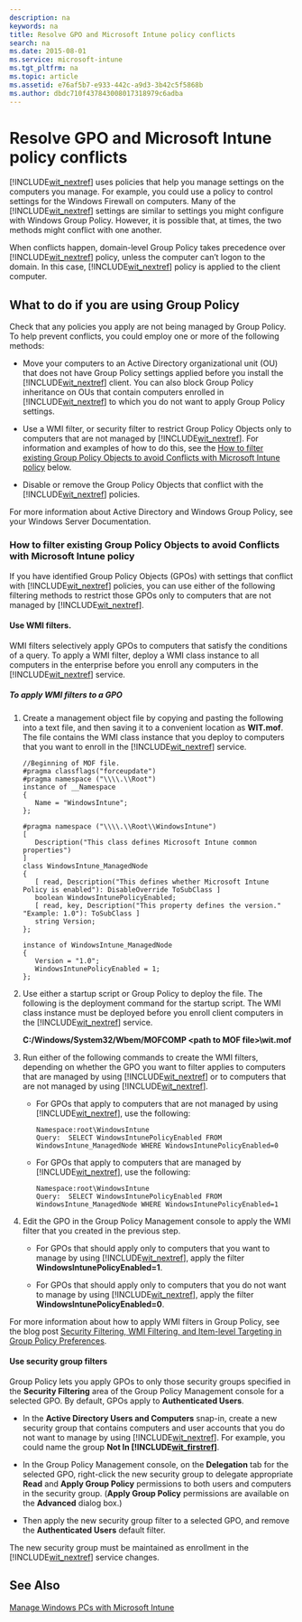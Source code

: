 ```yaml
---
description: na
keywords: na
title: Resolve GPO and Microsoft Intune policy conflicts
search: na
ms.date: 2015-08-01
ms.service: microsoft-intune
ms.tgt_pltfrm: na
ms.topic: article
ms.assetid: e76af5b7-e933-442c-a9d3-3b42c5f5868b
ms.author: dbdc710f437843008017318979c6adba
---
```

# Resolve GPO and Microsoft Intune policy conflicts
[!INCLUDE[wit_nextref](../Token/wit_nextref_md.md)] uses policies that help you manage settings on the computers you manage. For example, you could use a policy to control settings for the Windows Firewall on computers. Many of the [!INCLUDE[wit_nextref](../Token/wit_nextref_md.md)] settings are similar to settings you might configure with Windows Group Policy. However, it is possible that, at times, the two methods might conflict with one another.

When conflicts happen, domain-level Group Policy takes precedence over [!INCLUDE[wit_nextref](../Token/wit_nextref_md.md)] policy, unless the computer can’t logon to the domain. In this case, [!INCLUDE[wit_nextref](../Token/wit_nextref_md.md)] policy is applied to the client computer.

## <a name="BKMK_plan"></a>What to do if you are using Group Policy
Check that any policies you apply are not being managed by Group Policy. To help prevent conflicts, you could employ one or more of the following methods:

-   Move your computers to an Active Directory organizational unit (OU) that does not have Group Policy settings applied before you install the [!INCLUDE[wit_nextref](../Token/wit_nextref_md.md)] client. You can also block Group Policy inheritance on OUs that contain computers enrolled in [!INCLUDE[wit_nextref](../Token/wit_nextref_md.md)] to which you do not want to apply Group Policy settings.

-   Use a WMI filter, or security filter to restrict Group Policy Objects only to computers that are not managed by [!INCLUDE[wit_nextref](../Token/wit_nextref_md.md)]. For information and examples of how to do this, see the [How to filter existing Group Policy Objects to avoid Conflicts with Microsoft Intune policy](../Topic/Resolve_GPO_and_Microsoft_Intune_policy_conflicts.md#BKMK_Filter) below.

-   Disable or remove the Group Policy Objects that conflict with the [!INCLUDE[wit_nextref](../Token/wit_nextref_md.md)] policies.

For more information about Active Directory and Windows Group Policy, see your Windows Server Documentation.

### <a name="BKMK_Filter"></a>How to filter existing Group Policy Objects to avoid Conflicts with Microsoft Intune policy
If you have identified Group Policy Objects (GPOs) with settings that conflict with [!INCLUDE[wit_nextref](../Token/wit_nextref_md.md)] policies, you can use either of the following filtering methods to restrict those GPOs only to computers that are not managed by [!INCLUDE[wit_nextref](../Token/wit_nextref_md.md)].

#### Use WMI filters.
WMI filters selectively apply GPOs to computers that satisfy the conditions of a query. To apply a WMI filter, deploy a WMI class instance to all computers in the enterprise before you enroll any computers in the [!INCLUDE[wit_nextref](../Token/wit_nextref_md.md)] service.

##### <a name="BKMK_filters"></a>To apply WMI filters to a GPO

1.  Create a management object file by copying and pasting the following into a text file, and then saving it to a convenient location as **WIT.mof**. The file contains the WMI class instance that you deploy to computers that you want to enroll in the [!INCLUDE[wit_nextref](../Token/wit_nextref_md.md)] service.

    ```
    //Beginning of MOF file.
    #pragma classflags("forceupdate")
    #pragma namespace ("\\\\.\\Root")
    instance of __Namespace
    {
       Name = "WindowsIntune";
    };

    #pragma namespace ("\\\\.\\Root\\WindowsIntune")
    [ 
       Description("This class defines Microsoft Intune common properties")
    ]
    class WindowsIntune_ManagedNode
    {
       [ read, Description("This defines whether Microsoft Intune Policy is enabled"): DisableOverride ToSubClass ]
       boolean WindowsIntunePolicyEnabled;
       [ read, key, Description("This property defines the version." "Example: 1.0"): ToSubClass ]
       string Version;
    };

    instance of WindowsIntune_ManagedNode
    {
       Version = "1.0";
       WindowsIntunePolicyEnabled = 1;
    };
    ```

2.  Use either a startup script or Group Policy to deploy the file. The following is the deployment command for the startup script. The WMI class instance must be deployed before you enroll client computers in the [!INCLUDE[wit_nextref](../Token/wit_nextref_md.md)] service.

    **C:/Windows/System32/Wbem/MOFCOMP &lt;path to MOF file&gt;\wit.mof**

3.  Run either of the following commands to create the WMI filters, depending on whether the GPO you want to filter applies to computers that are managed by using [!INCLUDE[wit_nextref](../Token/wit_nextref_md.md)] or to computers that are not managed by using [!INCLUDE[wit_nextref](../Token/wit_nextref_md.md)].

    -   For GPOs that apply to computers that are not managed by using [!INCLUDE[wit_nextref](../Token/wit_nextref_md.md)], use the following:

        ```
        Namespace:root\WindowsIntune
        Query:  SELECT WindowsIntunePolicyEnabled FROM WindowsIntune_ManagedNode WHERE WindowsIntunePolicyEnabled=0
        ```

    -   For GPOs that apply to computers that are managed by [!INCLUDE[wit_nextref](../Token/wit_nextref_md.md)], use the following:

        ```
        Namespace:root\WindowsIntune
        Query:  SELECT WindowsIntunePolicyEnabled FROM WindowsIntune_ManagedNode WHERE WindowsIntunePolicyEnabled=1
        ```

4.  Edit the GPO in the Group Policy Management console to apply the WMI filter that you created in the previous step.

    -   For GPOs that should apply only to computers that you want to manage by using [!INCLUDE[wit_nextref](../Token/wit_nextref_md.md)], apply the filter **WindowsIntunePolicyEnabled=1**.

    -   For GPOs that should apply only to computers that you do not want to manage by using [!INCLUDE[wit_nextref](../Token/wit_nextref_md.md)], apply the filter **WindowsIntunePolicyEnabled=0**.

For more information about how to apply WMI filters in Group Policy, see the blog post [Security Filtering, WMI Filtering, and Item-level Targeting in Group Policy Preferences](http://go.microsoft.com/fwlink/?LinkId=177883).

#### Use security group filters
Group Policy lets you apply GPOs to only those security groups specified in the **Security Filtering** area of the Group Policy Management console for a selected GPO. By default, GPOs apply to **Authenticated Users**.

-   In the **Active Directory Users and Computers** snap-in, create a new security group that contains computers and user accounts that you do not want to manage by using [!INCLUDE[wit_nextref](../Token/wit_nextref_md.md)]. For example, you could name the group **Not In [!INCLUDE[wit_firstref](../Token/wit_firstref_md.md)]**.

-   In the Group Policy Management console, on the **Delegation** tab for the selected GPO, right-click the new security group to delegate appropriate **Read** and **Apply Group Policy** permissions to both users and computers in the security group. (**Apply Group Policy** permissions are available on the **Advanced** dialog box.)

-   Then apply the new security group filter to a selected GPO, and remove the **Authenticated Users** default filter.

The new security group must be maintained as enrollment in the [!INCLUDE[wit_nextref](../Token/wit_nextref_md.md)] service changes.

## See Also
[Manage Windows PCs with Microsoft Intune](../Topic/Manage_Windows_PCs_with_Microsoft_Intune.md)

